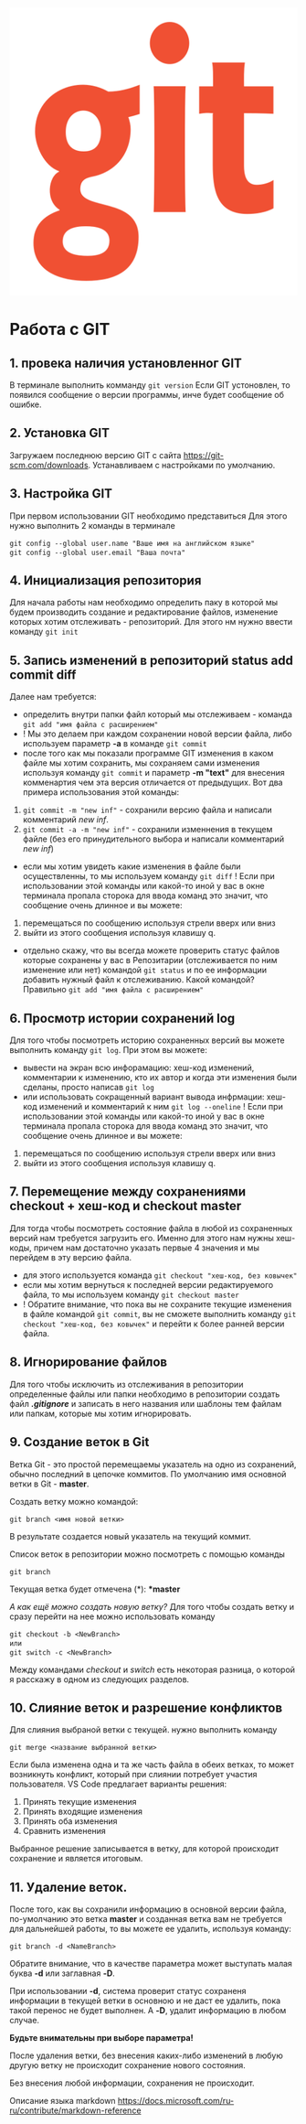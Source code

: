 ![logo](4844446.png)
# Работа с GIT

## 1. провека наличия установленног GIT
В терминале выполнить комманду `git version`
Если GIT устоновлен, то появился сообщение о версии программы, инче будет сообщение об ошибке.

## 2. Установка GIT
Загружаем последнюю версию GIT с сайта https://git-scm.com/downloads. Устанавливаем с настройками по умолчанию.

## 3. Настройка GIT
При первом использовании GIT необходимо представиться
Для этого нужно выполнить 2 команды в терминале
```
git config --global user.name "Ваше имя на английском языке"
git config --global user.email "Ваша почта"
```

## 4. Инициализация репозитория
Для начала работы нам необходимо определить паку в которой мы будем производить создание и редактирование файлов, изменение которых хотим отслеживать - репозиторий.
Для этого нм нужно ввести команду `git init`

## 5. Запись изменений в репозиторий status add commit diff

Далее нам требуется:
* определить внутри папки файл который мы отслеживаем - команда `git add "имя файла с расширением"` 
* ! Мы это делаем при каждом сохранении новой версии файла, либо используем параметр **-a** в команде `git commit`
* после того как мы показали программе GIT изменения в каком файле мы хотим сохранить, мы сохраняем сами изменения используя команду `git commit` и параметр **-m "text"** для внесения комменартия чем эта версия отличается от предыдущих. Вот два примера использования этой команды:
1. `git commit -m "new inf"` - сохранили версию файла и написали комментарий *new inf*.
2. `git commit -a -m "new inf"` - сохранили изменнения в текущем файле (без его принудительного выбора и написали комментарий *new inf*)
* если мы хотим увидеть какие изменения в файле были осуществленны, то мы используем команду `git diff`
! Если при использовании этой команды или какой-то иной у вас в окне терминала пропала сторока для ввода команд это значит, что сообщение очень длинное и вы можете:
1. перемещаться по сообщению используя стрели вверх или вниз
2. выйти из этого сообщения используя клавишу q.
* отдельно скажу, что вы всегда можете проверить статус файлов которые сохранены у вас в Репозитарии (отслеживается по ним изменение или нет) командой `git status` и по ее информации добавить нужный файл к отслеживанию. Какой командой? Правильно `git add "имя файла с расширением"`  

## 6. Просмотр истории сохранений log

Для того чтобы посмотреть историю сохраненных версий вы можете выполнить команду `git log`. При этом вы можете:
* вывести на экран всю инфорамацию: хеш-код изменений, комментарии к изменению, кто их автор и когда эти изменения были сделаны, просто написав `git log`
* или использовать сокращенный вариант вывода инфрмации: хеш-код изменений и комментарий к ним `git log --oneline`
! Если при использовании этой команды или какой-то иной у вас в окне терминала пропала сторока для ввода команд это значит, что сообщение очень длинное и вы можете:
1. перемещаться по сообщению используя стрели вверх или вниз
2. выйти из этого сообщения используя клавишу q.

## 7. Перемещение между сохранениями checkout + хеш-код и checkout master 

Для тогда чтобы посмотреть состояние файла в любой из сохраненных версий нам требуется загрузить его. Именно для этого нам нужны хеш-коды, причем нам достаточно указать первые 4 значения и мы перейдем в эту версию файла.

* для этого используется команда `git checkout "хеш-код, без ковычек"`
* если мы хотим вернуться к последней версии редактируемого файла, то мы используем команду `git checkout master`
* ! Обратите внимание, что пока вы не сохраните текущие изменения в файле командой `git commit`, вы не сможете выполнить команду `git checkout "хеш-код, без ковычек"` и перейти к более ранней версии файла.

## 8. Игнорирование файлов
Для того чтобы исключить из отслеживания в репозитории определенные файлы или папки необходимо в репозитории создать файл ***_.gitignore_*** и записать в него названия или шаблоны тем файлам или папкам, которые мы хотим игнорировать.

## 9. Создание веток в Git

Ветка Git - это простой перемещаемы указатель на одно из сохранений, обычно последний в цепочке коммитов.
По умолчанию имя основной ветки в Git - **master**.

Создать ветку можно командой:
```
git branch <имя новой ветки>
```
В результате создается новый указатель на текущий коммит.

Список веток в репозитории можно посмотреть с помощью команды
```
git branch
```
Текущая ветка будет отмечена (*): **\*master** 

*А как ещё можно создать новую ветку?*
Для того чтобы создать ветку и сразу перейти на нее можно использовать команду
```
git checkout -b <NewBranch>
или
git switch -c <NewBranch>
```
Между командами *checkout* и *switch* есть некоторая разница, о которой я расскажу в одном из следующих разделов.

## 10. Слияние веток и разрешение конфликтов
Для слияния выбраной ветки с текущей. нужно выполнить команду
```
git merge <название выбранной ветки>
```
Если была изменена одна и та же часть файла в обеих ветках, то может возникнуть конфликт, который при слиянии потребует участия пользователя. VS Code предлагает варианты решения:
1. Принять текущие изменения
2. Принять входящие изменения
3. Принять оба изменения
4. Сравнить изменения

Выбранное решение записывается в ветку, для которой происходит сохранение и является итоговым.

## 11. Удаление веток.
После того, как вы сохранили информацию в основной версии файла, по-умолчанию это ветка __master__ и созданная ветка вам не требуется для дальнейшей работы, то вы можете ее удалить, используя команду:
```
git branch -d <NameBranch>
```
Обратите внимание, что в качестве параметра может выступать малая буква **-d** или заглавная **-D**.

При использовании **-d**, система проверит статус сохраненя информации в текущей ветки в основною и не даст ее удалить, пока такой перенос не будет выполнен. А **-D**, удалит информацию в любом случае.

**Будьте внимательны при выборе параметра!**

После удаления ветки, без внесения каких-либо изменений в любую другую ветку не происходит сохранение нового состояния.

Без внесения любой информации, сохранения не происходит.

Описание языка markdown
https://docs.microsoft.com/ru-ru/contribute/markdown-reference
